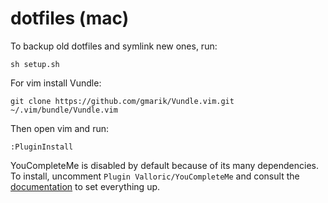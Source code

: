 # dotfiles (mac)

To backup old dotfiles and symlink new ones, run:

    sh setup.sh


For vim install Vundle:
   
    git clone https://github.com/gmarik/Vundle.vim.git ~/.vim/bundle/Vundle.vim


Then open vim and run:

    :PluginInstall


YouCompleteMe is disabled by default because of its many dependencies. To install, uncomment `Plugin Valloric/YouCompleteMe` and consult the [documentation](//github.com/Valloric/YouCompleteMe) to set everything up.

